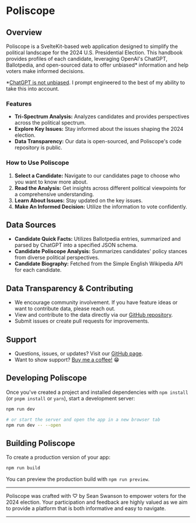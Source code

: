 # Poliscope

## Overview

Poliscope is a SvelteKit-based web application designed to simplify the political landscape for the 2024 U.S. Presidential Election. This handbook provides profiles of each candidate, leveraging OpenAI's ChatGPT, Ballotpedia, and open-sourced data to offer unbiased\* information and help voters make informed decisions.

\*[ChatGPT is not unbiased](https://help.openai.com/en/articles/8313359-is-chatgpt-biased). I prompt engineered to the best of my ability to take this into account.

### Features

- **Tri-Spectrum Analysis:** Analyzes candidates and provides perspectives across the political spectrum.
- **Explore Key Issues:** Stay informed about the issues shaping the 2024 election.
- **Data Transparency:** Our data is open-sourced, and Poliscope's code repository is public.

### How to Use Poliscope

1. **Select a Candidate:** Navigate to our candidates page to choose who you want to know more about.
2. **Read the Analysis:** Get insights across different political viewpoints for a comprehensive understanding.
3. **Learn About Issues:** Stay updated on the key issues.
4. **Make An Informed Decision:** Utilize the information to vote confidently.

## Data Sources

- **Candidate Quick Facts:** Utilizes Ballotpedia entries, summarized and parsed by ChatGPT into a specified JSON schema.
- **Candidate Poliscope Analysis:** Summarizes candidates' policy stances from diverse political perspectives.
- **Candidate Biography:** Fetched from the Simple English Wikipedia API for each candidate.

## Data Transparency & Contributing

- We encourage community involvement. If you have feature ideas or want to contribute data, please reach out.
- View and contribute to the data directly via our [GitHub repository](https://github.com/your-repo/poliscope).
- Submit issues or create pull requests for improvements.

## Support

- Questions, issues, or updates? Visit our [GitHub page](https://github.com/your-repo/poliscope).
- Want to show support? [Buy me a coffee!](https://buymeacoffee.com/your-link) 😁

## Developing Poliscope

Once you've created a project and installed dependencies with `npm install` (or `pnpm install` or `yarn`), start a development server:

```bash
npm run dev

# or start the server and open the app in a new browser tab
npm run dev -- --open
```

## Building Poliscope

To create a production version of your app:

```bash
npm run build
```

You can preview the production build with `npm run preview`.

---

Poliscope was crafted with ♡ by Sean Swanson to empower voters for the 2024 election. Your participation and feedback are highly valued as we aim to provide a platform that is both informative and easy to navigate.

---
